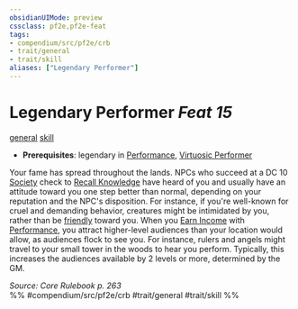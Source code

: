 ```yaml
---
obsidianUIMode: preview
cssclass: pf2e,pf2e-feat
tags:
- compendium/src/pf2e/crb
- trait/general
- trait/skill
aliases: ["Legendary Performer"]
---
```

# Legendary Performer  *Feat 15*  
[general](/rules/traits/general.md)  [skill](/rules/traits/skill.md)  

- **Prerequisites**: legendary in [Performance](/compendium/skills.md#Performance), [Virtuosic Performer](/compendium/feats/virtuosic-performer.md)

Your fame has spread throughout the lands. NPCs who succeed at a DC 10 [Society](/compendium/skills.md#Society) check to [Recall Knowledge](/rules/actions/recall-knowledge.md) have heard of you and usually have an attitude toward you one step better than normal, depending on your reputation and the NPC's disposition. For instance, if you're well-known for cruel and demanding behavior, creatures might be intimidated by you, rather than be [friendly](/rules/conditions.md#Friendly) toward you. When you [Earn Income](/rules/actions/earn-income.md) with [Performance](/compendium/skills.md#Performance), you attract higher-level audiences than your location would allow, as audiences flock to see you. For instance, rulers and angels might travel to your small tower in the woods to hear you perform. Typically, this increases the audiences available by 2 levels or more, determined by the GM.

*Source: Core Rulebook p. 263*  
%% #compendium/src/pf2e/crb #trait/general #trait/skill %%